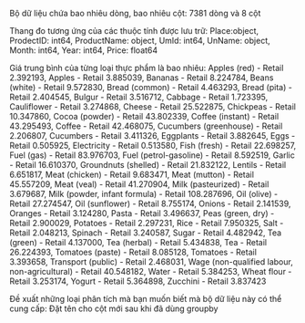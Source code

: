 Bộ dữ liệu chứa bao nhiêu dòng, bao nhiêu cột: 7381 dòng và 8 cột 

Thang đo tương ứng của các thuộc tính được lưu trữ: Place:object, ProdectID: int64, ProductName: object, UmId: int64, UnName: object, Month: int64, Year: int64, Price: float64 

Giá trung bình của từng loại thực phẩm là bao nhiêu: Apples (red) - Retail 2.392193, Apples - Retail 3.885039, Bananas - Retail 8.224784, Beans (white) - Retail 9.572830, Bread (common) - Retail 4.463293, Bread (pita) - Retail 2.404545, Bulgur - Retail 3.516712, Cabbage - Retail 1.723395, Cauliflower - Retail 3.274868, Cheese - Retail 25.522875, Chickpeas - Retail 10.347860, Cocoa (powder) - Retail 43.802339, Coffee (instant) - Retail 43.295493, Coffee - Retail 42.468075, Cucumbers (greenhouse) - Retail 2.206807, Cucumbers - Retail 3.411326, Eggplants - Retail 3.882645, Eggs - Retail 0.505925, Electricity - Retail 0.513580, Fish (fresh) - Retail 22.698257, Fuel (gas) - Retail 83.976703, Fuel (petrol-gasoline) - Retail 8.592519, Garlic - Retail 16.610370, Groundnuts (shelled) - Retail 21.832122, Lentils - Retail 6.651817, Meat (chicken) - Retail 9.683471, Meat (mutton) - Retail 45.557209, Meat (veal) - Retail 41.270904, Milk (pasteurized) - Retail 3.679687, Milk (powder, infant formula) - Retail 108.287696, Oil (olive) - Retail 27.274547, Oil (sunflower) - Retail 8.755174, Onions - Retail 2.141539, Oranges - Retail 3.124280, Pasta - Retail 3.496637, Peas (green, dry) - Retail 2.900029, Potatoes - Retail 2.297231, Rice - Retail 7.950325, Salt - Retail 2.048213, Spinach - Retail 3.240587, Sugar - Retail 4.482942, Tea (green) - Retail 4.137000, Tea (herbal) - Retail 5.434838, Tea - Retail 26.224393, Tomatoes (paste) - Retail 8.085128, Tomatoes - Retail 3.393658, Transport (public) - Retail 2.468031, Wage (non-qualified labour, non-agricultural) - Retail 40.548182, Water - Retail 5.384253, Wheat flour - Retail 3.253174, Yogurt - Retail 5.364898, Zucchini - Retail 3.837423

Đề xuất những loại phân tích mà bạn muốn biết mà bộ dữ liệu này có thể cung cấp: Đặt tên cho cột mới sau khi đã dùng groupby
